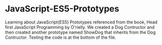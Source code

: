 # JavaScript-ES5-Prototypes
Learning about JavaScript(ES5) Prototypes referenced from the book, Head first JavaScript Programming by O'rielly.
We created a Dog Contructor and then created another prototype named ShowDog that inherits from the Dog Contructor. 
Testing the code is at the bottom of the file.
